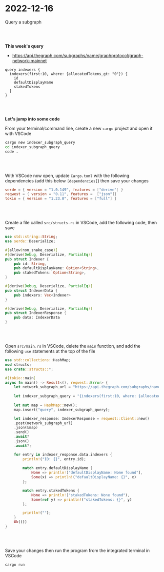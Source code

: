 # 2022-12-16

Query a subgraph

<br>
<br>

**This week's query**
* https://api.thegraph.com/subgraphs/name/graphprotocol/graph-network-mainnet

``` gql
query indexers {
  indexers(first:10, where: {allocatedTokens_gt: "0"}) {
    id
    defaultDisplayName
    stakedTokens
  }
}
```
<br>
<br>

**Let's jump into some code**

From your terminal/command line, create a new `cargo` project and open it with VSCode

``` bash
cargo new indexer_subgraph_query
cd indexer_subgraph_query
code .
```
<br>
<br>

With VSCode now open, update `Cargo.toml` with the following dependencies (add this below `[dependencies]`) then save your changes

``` toml
serde = { version = "1.0.149", features = ["derive"] }
reqwest = { version = "0.11", features =  ["json"]}
tokio = { version = "1.23.0", features = ["full"] }
```
<br>
<br>

Create a file called `src/structs.rs` in VSCode, add the following code, then save

``` rust
use std::string::String;
use serde::Deserialize;

#[allow(non_snake_case)]
#[derive(Debug, Deserialize, PartialEq)]
pub struct Indexer {
    pub id: String,
    pub defaultDisplayName: Option<String>,
    pub stakedTokens: Option<String>,
}

#[derive(Debug, Deserialize, PartialEq)]
pub struct IndexerData {
    pub indexers: Vec<Indexer>
}

#[derive(Debug, Deserialize, PartialEq)]
pub struct IndexerResponse {
    pub data: IndexerData
}
```

<br>
<br>

Open `src/main.rs` in VSCode, delete the `main` function, and add the following `use` statements at the top of the file

``` rust
use std::collections::HashMap;
mod structs;
use crate::structs::*;

#[tokio::main]
async fn main() -> Result<(), reqwest::Error> {
    let network_subgraph_url = "https://api.thegraph.com/subgraphs/name/graphprotocol/graph-network-mainnet";
    
    let indexer_subgraph_query = "{indexers(first:10, where: {allocatedTokens_gt: \"0\"}) {id defaultDisplayName stakedTokens}}";
    
    let mut map = HashMap::new();
    map.insert("query", indexer_subgraph_query);

    let indexer_response: IndexerResponse = reqwest::Client::new()
    .post(network_subgraph_url)
    .json(&map)
    .send()
    .await?
    .json()
    .await?;

    for entry in indexer_response.data.indexers {
        println!("ID: {}", entry.id);
        
        match entry.defaultDisplayName {
            None => println!("defaultDisplayName: None found"),
            Some(x) => println!("defaultDisplayName: {}", x)
        };

        match entry.stakedTokens {
            None => println!("stakedTokens: None found"),
            Some(ref y) => println!("stakedTokens: {}", y)
        };

        println!("");
    }
    Ok(())
}

```

<br>
<br>

Save your changes then run the program from the integrated terminal in VSCode

``` bash
cargo run
```
